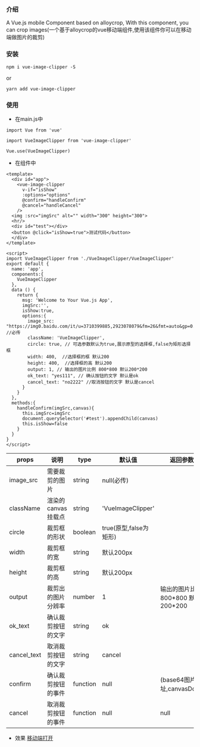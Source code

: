 ### 介绍 
A Vue.js mobile Component based on alloycrop, With this component, you can crop images(一个基于alloycrop的vue移动端组件,使用该组件你可以在移动端做图片的裁剪)
### 安装
```
npm i vue-image-clipper -S
```
or
```
yarn add vue-image-clipper 
```
### 使用
- 在main.js中
```
import Vue from 'vue'

import VueImageClipper from 'vue-image-clipper'

Vue.use(VueImageClipper)

```
- 在组件中
```
<template>
  <div id="app">
    <vue-image-clipper 
      v-if="isShow" 
      :options="options"
      @confirm="handleConfirm" 
      @cancel="handleCancel"
    /> 
  <img :src="imgSrc" alt="" width="300" height="300">
  <hr/>
  <div id="test"></div>
  <button @click="isShow=true">测试代码</button>
  </div>
</template>

<script>
import VueImageClipper from './VueImageClipper/VueImageClipper'
export default {
  name: 'app',
  components:{
    VueImageClipper
  },
  data () {
    return {
      msg: 'Welcome to Your Vue.js App',
      imgSrc:'',
      isShow:true,
      options:{
        image_src: "https://img0.baidu.com/it/u=3710399885,2923078079&fm=26&fmt=auto&gp=0.jpg", //必传
        className: 'VueImageClipper',
        circle: true, // 可选参数默认为true,展示原型的选择框,false为矩形选择框
        width: 400,  //选择框的框 默认200
        height: 400,  //选择框的高 默认200
        output: 1, // 输出的图片比例 800*800 默认200*200
        ok_text: "yes111", // 确认按钮的文字 默认是ok
        cancel_text: "no2222" //取消按钮的文字 默认是cancel
      }
    }
  },
  methods:{
    handleConfirm(imgSrc,canvas){
      this.imgSrc=imgSrc
      document.querySelector('#test').appendChild(canvas)
      this.isShow=false
    }
  }
}
</script>
```
|props|说明|type|默认值|返回参数
|--|--|--|--|--|
|image_src|需要裁剪的图片|string|null(必传)|
|className|渲染的canvas挂载点|string|'VueImageClipper'|
|circle|裁剪框的形状|boolean|true(原型,false为矩形)|
|width|裁剪框的宽|string|默认200px|
|height|裁剪框的高|string|默认200px|
|output|裁剪出的图片分辨率|number|1|输出的图片比例 800\*800 默认200\*200
|ok_text|确认裁剪按钮的文字|string|ok|
|cancel_text|取消裁剪按钮的文字|string|cancel|
|confirm|确认裁剪按钮的事件|function|null|(base64图片地址,canvasDom)
|cancel|取消裁剪按钮的事件|function|null|null

- 效果
[移动端打开](https://alloyteam.github.io/AlloyCrop/)
